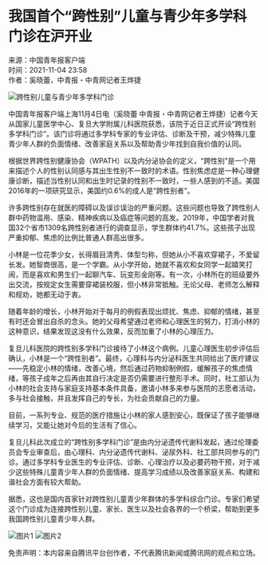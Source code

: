 # 我国首个“跨性别”儿童与青少年多学科门诊在沪开业

来源：中国青年报客户端  
时间：2021-11-04 23:58  
作者：奚晓蕾，中青报・中青网记者王烨捷

![跨性别儿童与青少年多学科门诊](https://inews.gtimg.com/newsapp_bt/0/0122113249149_5991/0)

中国青年报客户端上海11月4日电（奚晓蕾 中青报・中青网记者王烨捷）记者今天从国家儿童医学中心、复旦大学附属儿科医院获悉，该院于近日正式开设“跨性别多学科门诊”。该门诊将通过多学科专家的专业评估、诊断及干预，减少特殊儿童青少年人群的负面情绪、改善家庭关系以及帮助青少年找到自我价值的认同。

根据世界跨性别健康协会（WPATH）以及内分泌协会的定义，“跨性别”是一个用来描述个人的性别认同感与其出生性别不一致时的术语。性别焦虑症是一种心理健康诊断，描述当性别认同和出生时记录的性别不一致时，一些人感到的不适。美国2016年的一项研究显示，美国约0.6%的成人是“跨性别者”。

许多跨性别存在就医的障碍以及误诊误治的严重问题。这些问题也导致了跨性别人群中药物滥用、感染、精神疾病以及癌症等问题的高发。2019年，中国学者对我国32个省市1309名跨性别者进行的调查显示，学生群体约41.7%。这些孩子出现严重抑郁、焦虑的比例比普通人群高出很多。

小林是一位花季少女，长得眉目清秀、体型匀称，但她从小不喜欢穿裙子，不爱留长发。她智商很高，是一个学霸。从小学开始，她就不喜欢和女同学一起嬉笑打闹，而是喜欢和男生们一起聊汽车、玩变形金刚等。有一次，小林所在的班级要外出交流，按规定女生需要穿裙装校服，但小林非常抵触。无论父母、老师怎么解释和规劝，她都无动于衷。

随着年龄的增长，小林开始对于每月的例假表现出烦扰、焦虑、抑郁的情绪，甚至有时还会冒出自杀的念头。她的父母希望通过老师和心理医生的努力，打消小林的这种意识，结果发现这没有什么效果，反而加重了小林的心理压力。

复旦儿科医院的跨性别多学科门诊接待了小林这个病例。儿童心理医生初步评估后确认，小林是一个“跨性别者”。最终，心理科与内分泌科医生共同给出了医疗建议——先稳定小林的情绪，改善心境，然后通过药物抑制例假，缓解孩子的焦虑情绪，等孩子成年之后再由其自行决定是否仍需要进行整形手术。同时，社工部认为小林的社会支持与家庭支持基本条件具备，邀请小林多来参与医院的志愿者活动，多与社会接触，并且发挥自己的专长，为社会贡献自己的力量。

目前，一系列专业、规范的医疗措施让小林的家人感到安心，既保证了孩子能够继续学习，又能让她对今后的生活有了信心。

复旦儿科此次成立的“跨性别多学科门诊”是由内分泌遗传代谢科发起，通过伦理委员会专业审查后，由心理科、内分泌遗传代谢科、泌尿外科、社工部共同参与的门诊。通过多学科专业医生的专业评估、诊断、心理治疗以及必要药物干预，对于减少这些特殊儿童青少年人群的负面情绪、提高学习成绩以及改善家庭关系、构建和谐社会方面有较大帮助。

据悉，这也是国内首家针对跨性别儿童青少年群体的多学科综合门诊。专家们希望这个门诊成为连接跨性别儿童、家长、医生以及社会各界的一个桥梁，帮助到更多我国跨性别儿童青少年人群。

![图片1](http://inews.gtimg.com/newsapp_bt/0/14140572755/641)
![图片2](http://inews.gtimg.com/newsapp_bt/0/14140572756/641)

免责声明：本内容来自腾讯平台创作者，不代表腾讯新闻或腾讯网的观点和立场。
<!-- tcd_original_link https://news.qq.com/rain/a/20211104A0EESQ00 -->
